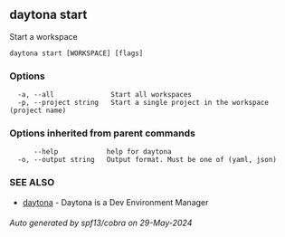 ## daytona start

Start a workspace

```
daytona start [WORKSPACE] [flags]
```

### Options

```
  -a, --all              Start all workspaces
  -p, --project string   Start a single project in the workspace (project name)
```

### Options inherited from parent commands

```
      --help            help for daytona
  -o, --output string   Output format. Must be one of (yaml, json)
```

### SEE ALSO

* [daytona](daytona.md)	 - Daytona is a Dev Environment Manager

###### Auto generated by spf13/cobra on 29-May-2024
